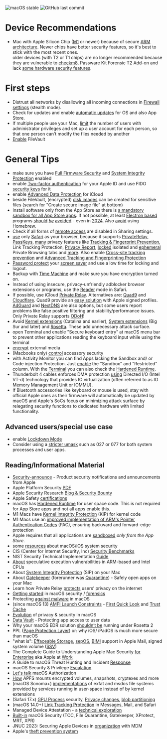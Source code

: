 ![macOS stable](https://badgen.net/badge/icon/MacOS%20Sonoma%2014.5?icon=apple&label) ![GitHub last commit](https://img.shields.io/github/last-commit/beerisgood/macOS_Hardening?label=last%20update%3A)

# Device Recommendations
- Mac with Apple Silicon Chip ([M1](https://en.wikipedia.org/wiki/Apple_M1) or newer) because of secure [ARM architecture](https://en.wikipedia.org/wiki/ARM_architecture_family). Newer chips have better security features, so it's best to stick with the most recent ones.
<br/>older devices (with T2 or T1 chips) are no longer recommended because they are vulnerable to [checkm8](https://en.wikipedia.org/wiki/Apple_T2#Security_vulnerabilities), Passware Kit Forensic T2 Add-on and lack [some hardware security features](https://support.apple.com/guide/security/sec87716a080/1/web/1).


# First steps
- Distrust all networks by disallowing all incoming connections in [Firewall settings](https://support.apple.com/guide/mac-help/mh34041/mac) (stealth mode).
- Check for updates and enable [automatic updates](https://support.apple.com/guide/mac-help/get-macos-updates-mchlpx1065/mac) for OS and also App Store.
- If multiple people use your Mac, [limit](https://support.apple.com/guide/mac-help/flvlt003/mac) the number of users with administrator privileges and set up a user account for each person, so that one person can’t modify the files needed by another
- [Enable](https://support.apple.com/guide/mac-help/mh11785/mac) FileVault

# General Tips
- make sure you have [Full Firmware Security](https://support.apple.com/guide/mac-help/change-security-settings-startup-disk-a-mac-mchl768f7291/mac) and [System Integrity Protection](https://developer.apple.com/library/archive/documentation/Security/Conceptual/System_Integrity_Protection_Guide/ConfiguringSystemIntegrityProtection/ConfiguringSystemIntegrityProtection.html) enabled
- enable [Two-factor authentication](https://support.apple.com/102660) for your Apple ID and use FIDO [security keys](https://support.apple.com/HT213154) for it
- enable [Advanced Data Protection](https://support.apple.com/HT202303) for iCloud
- beside FileVault, (encrypted) [disk images](https://support.apple.com/guide/disk-utility/dskutl11888/mac) can be created for sensitive files (search for "Create secure image file" at bottom)
- Install software only from the App Store as there is [a mandatory sandbox for all App Store apps](https://developer.apple.com/documentation/security/app_sandbox). If not possible, at least [Electron based](https://www.electronjs.org/apps) programs [should](https://wojciechregula.blog/post/abusing-electron-apps-to-bypass-macos-security-controls/) [_be_](https://medium.com/@metnew/why-electron-apps-cant-store-your-secrets-confidentially-inspect-option-a49950d6d51f) [avoided](https://blog.xpnsec.com/macos-injection-via-third-party-frameworks/) - even in [2024](https://wojciechregula.blog/post/electroniz3r/). Also [avoid](https://sector7.computest.nl/post/2024-04-bringing-process-injection-into-view-exploiting-all-macos-apps-using-nib-files/) using Homebrew.
- Check if all forms of [remote access](https://support.apple.com/guide/remote-desktop/enable-remote-management-apd8b1c65bd/mac) are disabled in Sharing settings.
- [use](https://support.apple.com/guide/safari/ibrwa008/mac) only [Safari](https://www.apple.com/safari/) as your browser, because it supports [PrivateRelay](https://support.apple.com/HT212614), [PassKeys](https://support.apple.com/HT213305), [many](https://webkit.org/blog/category/privacy/) privacy features like [Tracking & Fingerprint Prevention](https://webkit.org/tracking-prevention/), Link Tracking Protection, [Privacy Report](https://support.apple.com/guide/safari/ibrw35004465/mac), [locked](https://support.apple.com/guide/safari/ibrw1069/mac) isolated and [ephemeral](https://developer.apple.com/documentation/foundation/urlsessionconfiguration/1410529-ephemeral) Private Browsing tabs and [more](https://support.apple.com/guide/safari/welcome/mac). Also enable [Cross-site tracking prevention](https://support.apple.com/guide/safari/sfri40732/) and [Advanced Tracking and Fingerprinting Protection](https://support.apple.com/guide/safari/ibrw1075/)
- [Password protect](https://support.apple.com/guide/mac-help/require-a-password-after-waking-your-mac-mchlp2270/11.0/mac/11.0) your [screen saver](https://support.apple.com/guide/mac-help/use-a-screen-saver-mchl4b68853d/mac) and use a low time for locking and logout.
- Backup with [Time Machine](https://support.apple.com/HT201250) and make sure you have encryption turned on.
- Instead of using insecure, privacy-unfriendly adblocker browser extensions or programs, use the [Reader](https://support.apple.com/guide/safari/sfri32632/16.0/mac) mode in Safari.
- If possible, use iCloud [Private Relay](https://support.apple.com/102602). Alternatives are: [Quad9](https://www.quad9.net) and [Cloudflare](https://developers.cloudflare.com/1.1.1.1/setup/ios/). Quad9 provide an [easy solution](https://www.quad9.net/news/blog/ios-mobile-provisioning-profiles) with Apple signed profiles. [AdGuard](https://adguard-dns.io) and [NextDNS](https://nextdns.io/) are also options, but some users report problems like false positive filtering and stability/performance issues. Only Private Relay supports [ODoH](https://www.apple.com/privacy/docs/iCloud_Private_Relay_Overview_Dec2021.PDF)!
- Avoid [Kernel extensions](https://support.apple.com/guide/deployment/depa5fb8376f/1/web/1.0) (Catalina and earlier), [System extensions](https://support.apple.com/HT210999) (Big Sur and later) and [Rosetta](https://support.apple.com/guide/security/secebb113be1/web). These add unnecessary attack surface.
- open Terminal and enable "Secure keyboard entry” at macOS menu bar to prevent other applications reading the keyboard input while using the terminal
- [encrypt](https://support.apple.com/guide/mac-help/mh40593/) external media
- (Macbooks only) [control](https://support.apple.com/guide/deployment/depf8a4cb051/web) accessory security
- with Activity Monitor you can find Apps lacking the Sandbox and/ or Code injection Protection. Just [enable](https://developer.apple.com/documentation/security/app_sandbox/protecting_user_data_with_app_sandbox#4098972) the "Sandbox" and "Restricted" column. With the [Terminal](https://github.com/beerisgood/macOS_Hardening/blob/main/Hardened%20Runtime%20Check) you can also check the [Hardened Runtime](https://developer.apple.com/documentation/security/hardened_runtime).
- Thunderbolt 4 cables enforces DMA protection [using](https://www.intel.com/content/www/us/en/content-details/753497/security-brief-thunderbolt-4.html) Directed I/O (Intel VT-d) technology that provides IO virtualization (often referred to as IO Memory Management Unit or IOMMU).
- If Bluetooth accessories like keyboard or mouse is used, stay with official Apple ones as their firmware will automatically be updated by macOS and Apple's SoCs focus on minimizing attack surface by relegating security functions to dedicated hardware with limited functionality.

## Advanced users/special use case
- enable [Lockdown Mode](https://support.apple.com/105120)
- Consider using a [stricter umask](https://support.apple.com/HT201684) such as 027 or 077 for both system processes and user apps.

## Reading/Informational Material
- [Security-announce](https://lists.apple.com/mailman/listinfo/security-announce) - Product security notifications and announcements from Apple
- Apple Platform Security [PDF](https://help.apple.com/pdf/security/en_US/apple-platform-security-guide.pdf)
- Apple Security Research [Blog & Security Bounty](https://security.apple.com)
- Apple Safety [certifications](https://support.apple.com/guide/certifications/apc353b1b736/web)
- macOS has [Hardened Runtime](https://developer.apple.com/documentation/security/hardened_runtime) for user space code. This is not required for App Store apps and not all apps enable this.
- M1 Macs have [Kernel Integrity Protection](https://manuals.info.apple.com/MANUALS/1000/MA1902/en_US/apple-platform-security-guide.pdf#page=50) (KIP) for kernel code
- M1 Macs use an [improved implementation of ARM's Pointer Authentication Codes](https://developer.apple.com/documentation/security/preparing_your_app_to_work_with_pointer_authentication) (PAC), ensuring backward and forward-edge protection
- Apple requires that all applications are [sandboxed](https://developer.apple.com/documentation/security/app_sandbox) _only from the App Store_.
- some [resources](https://github.com/houjingyi233/macOS-iOS-system-security) about macOS/iOS system security
- CIS (Center for Internet Security, Inc) [Security Benchmarks](https://www.cisecurity.org/benchmark/apple_os/)
- NIST Security Technical Implementation [Guide](https://ncp.nist.gov/checklist/1069)
- [About](https://support.apple.com/HT208394) speculative execution vulnerabilities in ARM-based and Intel CPUs
- About [System Integrity Protection](https://support.apple.com/HT204899) (SIP) on your Mac
- About [Gatekeeper](https://support.apple.com/HT202491) (forerunner was [Quarantine](https://0xmachos.com/2019-02-01-Quarantine-Intro/)) - Safely open apps on your Mac
- Learn how Private Relay [protects](https://www.apple.com/privacy/docs/iCloud_Private_Relay_Overview_Dec2021.PDF) users’ privacy on the internet
- [Getting started](https://theevilbit.github.io/posts/getting_started_in_macos_security/) in macOS security / [forensics](https://gist.github.com/0xmachos/6e8b813cffc2035914606bd4cda491d2)
- Protecting [against malware](https://support.apple.com/guide/security/sec469d47bd8/web) in macOS
- (since macOS 13) [AMFI Launch Constraints](https://theevilbit.github.io/posts/launch_constraints_deep_dive/) - [First Quick Look](https://theevilbit.github.io/posts/amfi_launch_constraints/) and [Trust Cache](https://support.apple.com/guide/security/trust-caches-sec7d38fbf97/web)
- [Evolution](https://github.com/beerisgood/macOS_Hardening/blob/main/Evolution%20of%20privacy%20%26%20security.md) of privacy & security in macOS
- [Data Vault](https://support.apple.com/guide/security/secc01781f46/1/web/1) - Protecting app access to user data
- Why your macOS EDR solution [shouldn’t be](https://www.sentinelone.com/blog/why-your-macos-edr-solution-shouldnt-be-running-under-rosetta-2/) running under Rosetta 2
- PPL ([Page Protection Layer](https://support.apple.com/guide/security/sec8b776536b/1/web/1#sec314c3af61)) or: why iOS/ iPadOS is much more secure than macOS
- "what is": [Effaceable Storage](https://support.apple.com/guide/security/aside/sec0183122de/1/web/1), [sepOS](https://support.apple.com/guide/security/aside/secc3e4f7a43/1/web/1), [BIMI](https://support.apple.com/HT213155) support in Apple Mail, signed system volume ([SSV](https://support.apple.com/guide/mac-help/mchl0f9af76f/mac))
- The Complete Guide to Understanding Apple Mac Security [for Enterprise](https://assets.sentinelone.com/macos-security/enterprise-mac-security) aka Apple at [Work](https://www.apple.com/business/enterprise/security/)
- A Guide to macOS Threat Hunting and Incident [Response](https://assets.sentinelone.com/c/sentinal-one-mac-os-?x=fvgtlj)
- macOS Security & Privilege [Escalation](https://book.hacktricks.xyz/macos-hardening/macos-security-and-privilege-escalation)
- [Let's talk](https://theevilbit.github.io/posts/macos_authorization/) macOS Authorization
- [How](https://eclecticlight.co/2023/04/03/how-apfs-mounts-encrypted-volumes-snapshots-cryptexes-and-more/) APFS mounts encrypted volumes, snapshots, cryptexes and more
- (macOS Sonoma+) [implementations](https://developer.apple.com/documentation/macos-release-notes/macos-14-release-notes#File-System) of exfat and msdos file systems provided by services running in user-space instead of by kernel extensions
- (Safari 17.x) [GPU Process](https://webkit.org/blog/14445/webkit-features-in-safari-17-0/) security, [Privacy changes](https://cunderwood.dev/2023/06/09/privacy-changes-coming-to-safari-17/), [blob partitioning](https://webkit.org/blog/14787/webkit-features-in-safari-17-2/#privacy)
- (macOS 14.0+) [Link Tracking Protection](https://www.apple.com/newsroom/2023/06/apple-announces-powerful-new-privacy-and-security-features/) in Messages, Mail, and Safari
- Managed Device Attestation - a [technical exploration](https://jedda.me/managed-device-attestation-a-technical-exploration/)
- [Built-in](https://www.huntress.com/blog/built-in-macos-security-tools) macOS Security (TCC, File Quarantine, Gatekeeper, XProtect, MRT, XPR)
- JNUC 2023: Securing Apple Devices in [organization](https://www.youtube.com/watch?v=yxovR80sV7Y) with MDM
- Apple's [theft prevention system](https://support.apple.com/102541)
